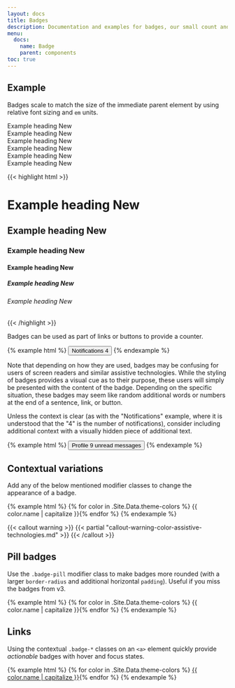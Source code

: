 ```yaml
---
layout: docs
title: Badges
description: Documentation and examples for badges, our small count and labeling component.
menu:
  docs:
    name: Badge
    parent: components
toc: true
---
```


## Example

Badges scale to match the size of the immediate parent element by using relative font sizing and `em` units.

<div class="bd-example">
<div class="h1">Example heading <span class="badge badge-secondary">New</span></div>
<div class="h2">Example heading <span class="badge badge-secondary">New</span></div>
<div class="h3">Example heading <span class="badge badge-secondary">New</span></div>
<div class="h4">Example heading <span class="badge badge-secondary">New</span></div>
<div class="h5">Example heading <span class="badge badge-secondary">New</span></div>
<div class="h6">Example heading <span class="badge badge-secondary">New</span></div>
</div>

{{< highlight html >}}
<h1>Example heading <span class="badge badge-secondary">New</span></h1>
<h2>Example heading <span class="badge badge-secondary">New</span></h2>
<h3>Example heading <span class="badge badge-secondary">New</span></h3>
<h4>Example heading <span class="badge badge-secondary">New</span></h4>
<h5>Example heading <span class="badge badge-secondary">New</span></h5>
<h6>Example heading <span class="badge badge-secondary">New</span></h6>
{{< /highlight >}}

Badges can be used as part of links or buttons to provide a counter.

{% example html %}
<button type="button" class="btn btn-primary">
  Notifications <span class="badge badge-light">4</span>
</button>
{% endexample %}

Note that depending on how they are used, badges may be confusing for users of screen readers and similar assistive technologies. While the styling of badges provides a visual cue as to their purpose, these users will simply be presented with the content of the badge. Depending on the specific situation, these badges may seem like random additional words or numbers at the end of a sentence, link, or button.

Unless the context is clear (as with the "Notifications" example, where it is understood that the "4" is the number of notifications), consider including additional context with a visually hidden piece of additional text.

{% example html %}
<button type="button" class="btn btn-primary">
  Profile <span class="badge badge-light">9</span>
  <span class="sr-only">unread messages</span>
</button>
{% endexample %}

## Contextual variations

Add any of the below mentioned modifier classes to change the appearance of a badge.

{% example html %}
{% for color in .Site.Data.theme-colors %}
<span class="badge badge-{{ color.name }}">{{ color.name | capitalize }}</span>{% endfor %}
{% endexample %}

{{< callout warning >}}
{{< partial "callout-warning-color-assistive-technologies.md" >}}
{{< /callout >}}

## Pill badges

Use the `.badge-pill` modifier class to make badges more rounded (with a larger `border-radius` and additional horizontal `padding`). Useful if you miss the badges from v3.

{% example html %}
{% for color in .Site.Data.theme-colors %}
<span class="badge badge-pill badge-{{ color.name }}">{{ color.name | capitalize }}</span>{% endfor %}
{% endexample %}

## Links

Using the contextual `.badge-*` classes on an `<a>` element quickly provide _actionable_ badges with hover and focus states.

{% example html %}
{% for color in .Site.Data.theme-colors %}
<a href="#" class="badge badge-{{ color.name }}">{{ color.name | capitalize }}</a>{% endfor %}
{% endexample %}
